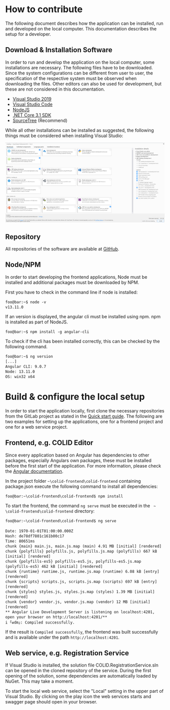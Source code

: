 # How to contribute

The following document describes how the application can be installed, run and developed on the local computer. This documentation describes the setup for a developer.

## Download & Installation Software

In order to run and develop the application on the local computer, some installations are necessary. The following files have to be downloaded. Since the system configurations can be different from user to user, the specification of the respective system must be observed when downloading the files. Other editors can also be used for development, but these are not considered in this documentation.

 - [Visual Studio 2019](https://visualstudio.microsoft.com/vs/)
 - [Visual Studio Code](https://code.visualstudio.com/)
 - [NodeJS](https://nodejs.org/en/)
 - [.NET Core 3.1 SDK](https://dotnet.microsoft.com/download)
 - [SourceTree](https://www.sourcetreeapp.com/) (Recommend)

While all other installations can be installed as suggested, the following things must be considered when installing Visual Studio:

![](assets/running_the_app/visual_studio.png)

## Repository 

All repositories of the software are available at [GitHub](https://github.com/Bayer-Group/). 

## Node/NPM

In order to start developing the frontend applications, Node must be installed and additional packages must be downloaded by NPM. 

First you have to check in the command line if node is installed:

``` console
foo@bar:~$ node -v
v13.11.0
```

If an version is displayed, the angular cli must be installed using npm. npm is installed as part of NodeJS.

``` console
foo@bar:~$ npm install -g angular-cli
```

To check if the cli has been installed correctly, this can be checked by the following command.

``` console
foo@bar:~$ ng version
[...]
Angular CLI: 9.0.7
Node: 13.11.0
OS: win32 x64
```

# Build & configure the local setup

In order to start the application locally, first clone the necessary repositories from the GitLab project as stated in the [Quick start guide](/quickstart.md). The following are two examples for setting up the applications, one for a frontend project and one for a web service project.

## Frontend, e.g. COLID Editor

Since every application based on Angular has dependencies to other packages, especially Angulars own packages, these must be installed before the first start of the application. For more information, please check the [Angular documentation](https://angular.io/guide/npm-packages).

In the project folder `~\colid-frontend\colid-frontend` containing package.json execute the following command to install all dependencies:

``` console
foo@bar:~\colid-frontend\colid-frontend$ npm install
```

To start the frontend, the command `ng serve` must be executed in the ` ~ \colid-frontend\colid-frontend` directory:

``` console
foo@bar:~\colid-frontend\colid-frontend$ ng serve

Date: 1970-01-01T01:00:00.000Z
Hash: de78df7801c161b00c17
Time: 80651ms
chunk {main} main.js, main.js.map (main) 4.91 MB [initial] [rendered]
chunk {polyfills} polyfills.js, polyfills.js.map (polyfills) 667 kB [initial] [rendered]
chunk {polyfills-es5} polyfills-es5.js, polyfills-es5.js.map (polyfills-es5) 462 kB [initial] [rendered]
chunk {runtime} runtime.js, runtime.js.map (runtime) 6.08 kB [entry] [rendered]
chunk {scripts} scripts.js, scripts.js.map (scripts) 697 kB [entry] [rendered]
chunk {styles} styles.js, styles.js.map (styles) 1.39 MB [initial] [rendered]
chunk {vendor} vendor.js, vendor.js.map (vendor) 12 MB [initial] [rendered]
** Angular Live Development Server is listening on localhost:4201, open your browser on http://localhost:4201/**
i ｢wdm｣: Compiled successfully.
```

If the result is `Compiled successfully`, the frontend was built successfully and is available under the path `http://localhost:4201`.

## Web service, e.g. Registration Service

If Visual Studio is installed, the solution file COLID.RegistrationService.sln can be opened in the cloned repository of the service. During the first opening of the solution, some dependencies are automatically loaded by NuGet. This may take a moment.

To start the local web service, select the "Local" setting in the upper part of Visual Studio. By clicking on the play icon the web services starts and swagger page should open in your browser.
